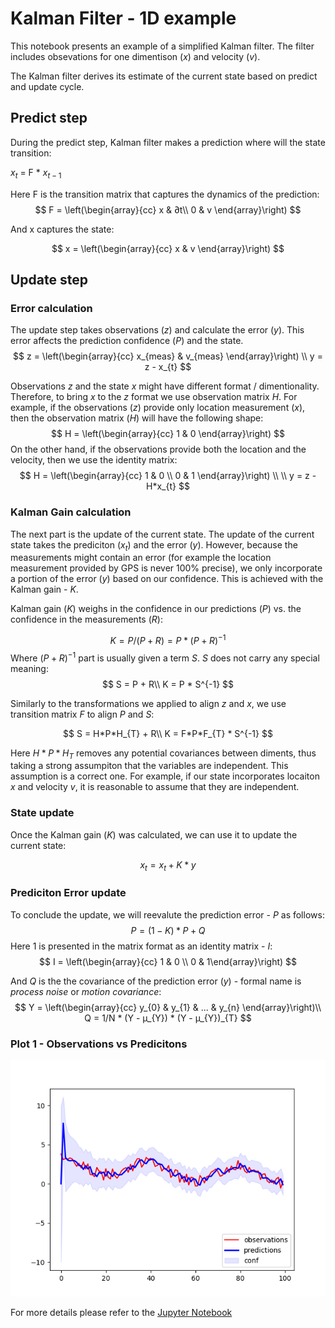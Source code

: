 # Kalman Filter - 1D example

This notebook presents an example of a simplified Kalman filter. The filter includes obsevations for one dimentison $(x)$ and velocity $(v)$.

The Kalman filter derives its estimate of the current state based on predict and update cycle. 

## Predict step

During the predict step, Kalman filter makes a prediction where will the state transition:

$x_{t}$ = F * $x_{t-1}$

Here F is the transition matrix that captures the dynamics of the prediction:
$$
F = \left(\begin{array}{cc} 
x & ∂t\\ 
0 & v
\end{array}\right)
$$

And x captures the state:

$$
x = \left(\begin{array}{cc}
x & v
\end{array}\right)
$$

## Update step


### Error calculation

The update step takes observations $(z)$ and calculate the error $(y)$. This error affects the prediction confidence $(P)$ and the state.
$$
z = \left(\begin{array}{cc} 
x_{meas} & v_{meas}
\end{array}\right) \\
y = z - x_{t}
$$

Observations $z$ and the state $x$ might have different format / dimentionality. Therefore, to bring $x$ to the $z$ format we use observation matrix $H$. For example, if the observations $(z)$ provide only location measurement $(x$), then the observation matrix $(H)$ will have the following shape: 
$$
H = \left(\begin{array}{cc} 
1 & 0
\end{array}\right)
$$
On the other hand, if the observations provide both the location and the velocity, then we use the identity matrix: 
$$
H = \left(\begin{array}{cc} 
1 & 0 \\ 0 & 1 
\end{array}\right) \\
\\
y = z - H*x_{t}
$$

### Kalman Gain calculation

The next part is the update of the current state. The update of the current state takes the prediciton $(x_{t})$ and the error $(y)$. However, because the measurements might contain an error (for example the location measurement provided by GPS is never 100% precise), we only incorporate a portion of the error $(y)$ based on our confidence. This is achieved with the Kalman gain - $K$.

Kalman gain $(K)$ weighs in the confidence in our predictions $(P)$ vs. the confidence in the measurements $(R)$:

$$
K = P / (P + R) = P * (P + R)^{-1}
$$
Where $(P + R)^{-1}$ part is usually given a term $S$. $S$ does not carry any special meaning:
$$
S = P + R\\
K = P * S^{-1}
$$

Similarly to the transformations we applied to align $z$ and $x$, we use transition matrix $F$ to align $P$ and $S$:

$$
S = H*P*H_{T} + R\\
K = F*P*F_{T} * S^{-1}
$$

Here $H*P*H_{T}$ removes any potential covariances between diments, thus taking a strong assumpiton that the variables are independent. This assumption is a correct one. For example, if our state incorporates locaiton $x$ and velocity $v$, it is reasonable to assume that they are independent.

### State update
Once the Kalman gain $(K)$ was calculated, we can use it to update the current state:

$$
x_{t} = x_{t} + K*y
$$

### Prediciton Error update
To conclude the update, we will reevalute the prediction error - $P$ as follows:
$$
P = (1 - K) * P + Q
$$
Here $1$ is presented in the matrix format as an identity matrix - $I$:
$$
I = \left(\begin{array}{cc} 1 & 0 \\ 0 & 1\end{array}\right)
$$

And $Q$ is the the covariance of the prediction error $(y)$ - formal name is *process noise* or *motion covariance*: 
$$
Y = \left(\begin{array}{cc} y_{0} & y_{1} & ... & y_{n} \end{array}\right)\\
Q = 1/N * (Y - µ_{Y}) * (Y - µ_{Y})_{T}
$$

### Plot 1 - Observations vs Predicitons
![Kalman Filter Predictions vs Observations](images/kalman_visualization.png)

For more details please refer to the [Jupyter Notebook](KalmanFilter1d.ipynb)
